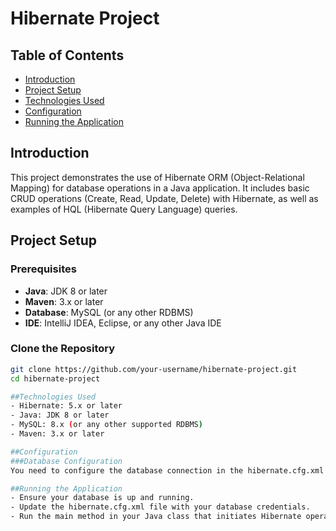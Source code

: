 # Hibernate Project

## Table of Contents
- [Introduction](#introduction)
- [Project Setup](#project-setup)
- [Technologies Used](#technologies-used)
- [Configuration](#configuration)
- [Running the Application](#running-the-application)

## Introduction
This project demonstrates the use of Hibernate ORM (Object-Relational Mapping) for database operations in a Java application. It includes basic CRUD operations (Create, Read, Update, Delete) with Hibernate, as well as examples of HQL (Hibernate Query Language) queries.

## Project Setup
### Prerequisites
- **Java**: JDK 8 or later
- **Maven**: 3.x or later
- **Database**: MySQL (or any other RDBMS)
- **IDE**: IntelliJ IDEA, Eclipse, or any other Java IDE

### Clone the Repository
```bash
git clone https://github.com/your-username/hibernate-project.git
cd hibernate-project

##Technologies Used
- Hibernate: 5.x or later
- Java: JDK 8 or later
- MySQL: 8.x (or any other supported RDBMS)
- Maven: 3.x or later

##Configuration
###Database Configuration
You need to configure the database connection in the hibernate.cfg.xml file located in the src/main/resources directory.

##Running the Application
- Ensure your database is up and running.
- Update the hibernate.cfg.xml file with your database credentials.
- Run the main method in your Java class that initiates Hibernate operations (e.g., Client6.java).
